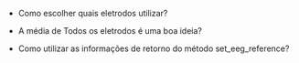 - Como escolher quais eletrodos utilizar?  


- A média de Todos os eletrodos é uma boa ideia?



- Como utilizar as informações de retorno do método set_eeg_reference?


